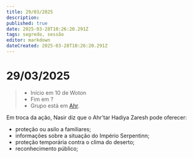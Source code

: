 ```yaml
---
title: 29/03/2025
description: 
published: true
date: 2025-03-28T10:26:20.291Z
tags: segredo, sessão
editor: markdown
dateCreated: 2025-03-28T10:26:20.291Z
---
```


# 29/03/2025

> - Início em 10 de Woton
> - Fim em ?
> - Grupo está em [Ahr](/lugares/plano-material/drafeon/sudeste-de-drafeon/ahr).
<!-- {blockquote:.is-info} -->

Em troca da ação, Nasir diz que o Ahr'tar Hadiya Zaresh pode oferecer:
- proteção ou asilo a familiares;
- informações sobre a situação do Império Serpentinn;
- proteção temporária contra o clima do deserto;
- reconhecimento público;